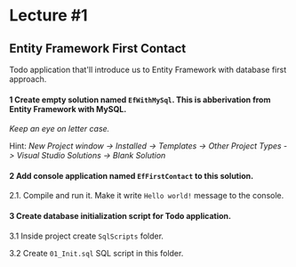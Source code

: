 # Lecture #1

## Entity Framework First Contact
Todo application that'll introduce us to Entity Framework with database first approach.

#### 1 Create empty solution named `EfWithMySql`. This is abberivation from Entity Framework with MySQL.
*Keep an eye on letter case.*

Hint:
*New Project window -> Installed -> Templates -> Other Project Types -> Visual Studio Solutions -> Blank Solution*

#### 2 Add console application named `EfFirstContact` to this solution.
2.1. Compile and run it. Make it write `Hello world!` message to the console.

#### 3 Create database initialization script for Todo application.
3.1 Inside project create `SqlScripts` folder. 

3.2 Create `01_Init.sql` SQL script in this folder. 